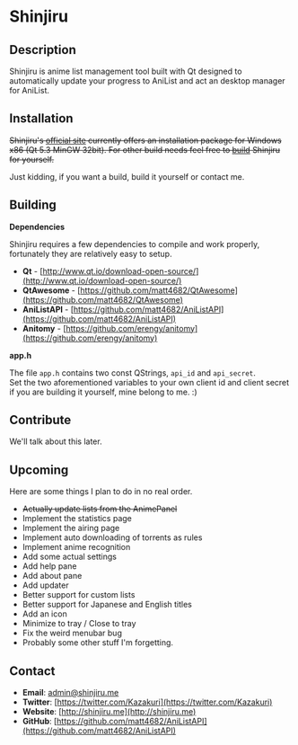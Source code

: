# Shinjiru #

## Description ##

Shinjiru is anime list management tool built with Qt designed to automatically update your progress to AniList and act an desktop manager for AniList.

## Installation ##

<strike>Shinjiru's [official site](http://app.shinjiru.me/) currently offers an installation package for Windows x86 (Qt 5.3 MinGW 32bit). For other build needs feel free to [build](#Building) Shinjiru for yourself.</strike>

Just kidding, if you want a build, build it yourself or contact me.

## Building ##

**Dependencies**

Shinjiru requires a few dependencies to compile and work properly, fortunately they are relatively easy to setup.

- **Qt** - [http://www.qt.io/download-open-source/](http://www.qt.io/download-open-source/)
- **QtAwesome** - [https://github.com/matt4682/QtAwesome](https://github.com/matt4682/QtAwesome)
- **AniListAPI** - [https://github.com/matt4682/AniListAPI](https://github.com/matt4682/AniListAPI)
- **Anitomy** - [https://github.com/erengy/anitomy](https://github.com/erengy/anitomy)

**app.h**

The file `app.h` contains two const QStrings, `api_id` and `api_secret`.  
Set the two aforementioned variables to your own client id and client secret if you are building it yourself, mine belong to me. :)

## Contribute ##

We'll talk about this later.

## Upcoming ##

Here are some things I plan to do in no real order.

+ <s>Actually update lists from the AnimePanel</s>
+ Implement the statistics page
+ Implement the airing page
+ Implement auto downloading of torrents as rules
+ Implement anime recognition
+ Add some actual settings
+ Add help pane
+ Add about pane
+ Add updater
+ Better support for custom lists
+ Better support for Japanese and English titles
+ Add an icon
+ Minimize to tray / Close to tray
+ Fix the weird menubar bug
+ Probably some other stuff I'm forgetting.

## Contact ##

- **Email**: <admin@shinjiru.me>
- **Twitter**: [https://twitter.com/Kazakuri](https://twitter.com/Kazakuri)
- **Website**: [http://shinjiru.me](http://shinjiru.me)
- **GitHub**: [https://github.com/matt4682/AniListAPI](https://github.com/matt4682/AniListAPI)